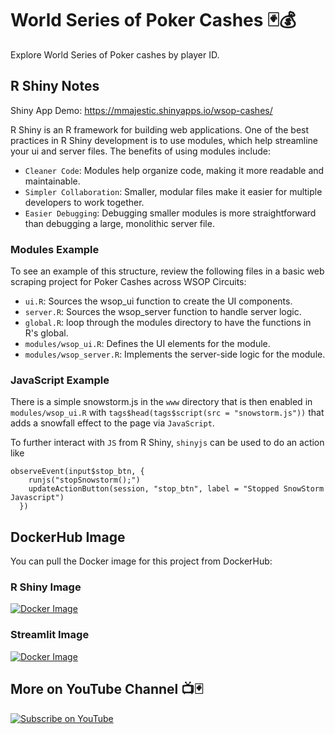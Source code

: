 # World Series of Poker Cashes 🃏💰

Explore World Series of Poker cashes by player ID.

## R Shiny Notes

Shiny App Demo: https://mmajestic.shinyapps.io/wsop-cashes/

R Shiny is an R framework for building web applications. One of the best practices in R Shiny development is to use modules, which help streamline your ui and server files. The benefits of using modules include:

- `Cleaner Code`: Modules help organize code, making it more readable and maintainable.
- `Simpler Collaboration`: Smaller, modular files make it easier for multiple developers to work together.
- `Easier Debugging`: Debugging smaller modules is more straightforward than debugging a large, monolithic server file.

### Modules Example

To see an example of this structure, review the following files in a basic web scraping project for Poker Cashes across WSOP Circuits:

- `ui.R`: Sources the wsop_ui function to create the UI components.
- `server.R`: Sources the wsop_server function to handle server logic.
- `global.R`: loop through the modules directory to have the functions in R's global.
- `modules/wsop_ui.R`: Defines the UI elements for the module.
- `modules/wsop_server.R`: Implements the server-side logic for the module.

### JavaScript Example

There is a simple snowstorm.js in the `www` directory that is then enabled in `modules/wsop_ui.R` with `tags$head(tags$script(src = "snowstorm.js"))` that adds a snowfall effect to the page via `JavaScript`.  

To further interact with `JS` from R Shiny, `shinyjs` can be used to do an action like 

```
observeEvent(input$stop_btn, {
    runjs("stopSnowstorm();")
    updateActionButton(session, "stop_btn", label = "Stopped SnowStorm Javascript")
  })
```

## DockerHub Image

You can pull the Docker image for this project from DockerHub:

### R Shiny Image

[![Docker Image](https://img.shields.io/docker/v/mattmajestic/wsop-cashes?color=blue&label=mattmajestic/wsop-cashes&logo=docker&logoColor=white&style=for-the-badge)](https://hub.docker.com/r/mattmajestic/wsop-cashes)

### Streamlit Image
[![Docker Image](https://img.shields.io/docker/v/mattmajestic/wsop-cashes-streamlit?color=blue&label=mattmajestic/wsop-cashes-streamlit&logo=docker&logoColor=white&style=for-the-badge)](https://hub.docker.com/r/mattmajestic/wsop-cashes-streamlit)

## More on YouTube Channel 📺🃏

[![Subscribe on YouTube](https://img.shields.io/badge/Subscribe-red)](https://www.youtube.com/@majesticcoding) 
